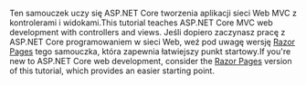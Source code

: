 <span data-ttu-id="ee0bb-101">Ten samouczek uczy się ASP.NET Core tworzenia aplikacji sieci Web MVC z kontrolerami i widokami.</span><span class="sxs-lookup"><span data-stu-id="ee0bb-101">This tutorial teaches ASP.NET Core MVC web development with controllers and views.</span></span> <span data-ttu-id="ee0bb-102">Jeśli dopiero zaczynasz pracę z ASP.NET Core programowaniem w sieci Web, weź pod uwagę wersję [Razor Pages](xref:tutorials/razor-pages/razor-pages-start) tego samouczka, która zapewnia łatwiejszy punkt startowy.</span><span class="sxs-lookup"><span data-stu-id="ee0bb-102">If you're new to ASP.NET Core web development, consider the [Razor Pages](xref:tutorials/razor-pages/razor-pages-start) version of this tutorial, which provides an easier starting point.</span></span>
